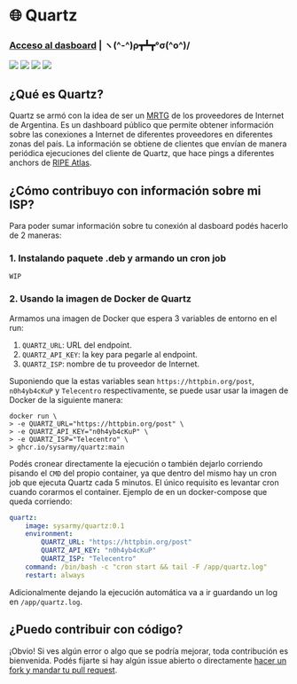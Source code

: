 # 🌐 Quartz
### [Acceso al dasboard](https://p.datadoghq.com/sb/exn9bbykwolqugo9-55d2ee56bac10a8d432eeb3d419d10b7) | ヽ(^-^)ρ┳┻┳°σ(^o^)/
[![](https://img.shields.io/website?down_message=offline&label=dashboard&style=flat-square&up_message=online&url=https%3A%2F%2Fp.datadoghq.com%2Fsb%2Fexn9bbykwolqugo9-55d2ee56bac10a8d432eeb3d419d10b7)](https://p.datadoghq.com/sb/exn9bbykwolqugo9-55d2ee56bac10a8d432eeb3d419d10b7)
![](https://img.shields.io/github/issues/sysarmy/quartz?&style=flat-square)
![](https://img.shields.io/github/workflow/status/sysarmy/quartz/Docker?&style=flat-square)
![](https://img.shields.io/github/license/sysarmy/quartz?label=licencia&style=flat-square)

## ¿Qué es Quartz?

Quartz se armó con la idea de ser un [MRTG](https://es.wikipedia.org/wiki/MRTG) de los proveedores de Internet de Argentina. Es un dashboard público que permite obtener información sobre las conexiones a Internet de diferentes proveedores en diferentes zonas del país. La información se obtiene de clientes que envían de manera periódica ejecuciones del cliente de Quartz, que hace pings a diferentes anchors de [RIPE Atlas](https://en.wikipedia.org/wiki/RIPE_Atlas).

## ¿Cómo contribuyo con información sobre mi ISP?

Para poder sumar información sobre tu conexión al dasboard podés hacerlo de 2 maneras:

### 1. Instalando paquete .deb y armando un cron job

```
WIP
```

### 2. Usando la imagen de Docker de Quartz

Armamos una imagen de Docker que espera 3 variables de entorno en el run:
1. `QUARTZ_URL`: URL del endpoint.
2. `QUARTZ_API_KEY`: la key para pegarle al endpoint.
3. `QUARTZ_ISP`: nombre de tu proveedor de Internet.

Suponiendo que la estas variables sean `https://httpbin.org/post`, `n0h4yb4cKuP` y `Telecentro` respectivamente, se puede usar usar la imagen de Docker de la siguiente manera:

```console
docker run \
> -e QUARTZ_URL="https://httpbin.org/post" \
> -e QUARTZ_API_KEY="n0h4yb4cKuP" \
> -e QUARTZ_ISP="Telecentro" \
> ghcr.io/sysarmy/quartz:main
```

Podés cronear directamente la ejecución o también dejarlo corriendo pisando el `CMD` del propio container, ya que dentro del mismo hay un cron job que ejecuta Quartz cada 5 minutos. El único requisito es levantar cron cuando corarmos el container. Ejemplo de en un docker-compose que queda corriendo:

```yaml
quartz:
    image: sysarmy/quartz:0.1
    environment:
        QUARTZ_URL: "https://httpbin.org/post"
        QUARTZ_API_KEY: "n0h4yb4cKuP"
        QUARTZ_ISP: "Telecentro"
    command: /bin/bash -c "cron start && tail -F /app/quartz.log"
    restart: always
```

Adicionalmente dejando la ejecución automática va a ir guardando un log en `/app/quartz.log`.

## ¿Puedo contribuir con código?

¡Obvio! Si ves algún error o algo que se podría mejorar, toda contribución es bienvenida. Podés fijarte si hay algún issue abierto o directamente [hacer un fork y mandar tu pull request](https://github.com/firstcontributions/first-contributions/blob/master/translations/README.es.md).